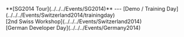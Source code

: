 <div class='linkbox'>
**[SG2014 Tour](../../../Events/SG2014)**
---
[Demo / Training Day](../../../Events/Switzerland2014/trainingday)<br />
[2nd Swiss Workshop](../../../Events/Switzerland2014)<br />
[German Developer Day](../../../Events/Germany2014)<br />
</div>
